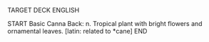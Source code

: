 TARGET DECK
ENGLISH

START
Basic
Canna
Back: n. Tropical plant with bright flowers and ornamental leaves. [latin: related to *cane]
END
